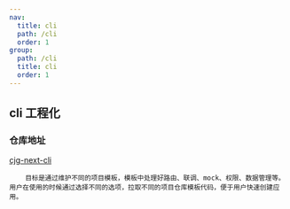 ```yaml
---
nav:
  title: cli
  path: /cli
  order: 1
group:
  path: /cli
  title: cli
  order: 1
---
```


## cli 工程化

### 仓库地址

[cjg-next-cli](https://github.com/chengjianguo1/cjg-next-cli)

<!-- ``` -->
  <!-- 如果您有好的想法也可以给我提issue -->
<!-- ``` -->

```
    目标是通过维护不同的项目模板，模板中处理好路由、联调、mock、权限、数据管理等。用户在使用的时候通过选择不同的选项，拉取不同的项目仓库模板代码，便于用户快速创建应用。
```
